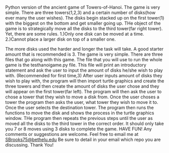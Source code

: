 Python version of the ancient game of Towers-of-Hanoi. 
The game is very simple. There are three towers(1,2,3) and a certain number of disks(how ever many the user wishes). The disks begin stacked up on the first tower(1) with the biggest on the bottom and get smaller going up.
THe object of the game is to strategically move all the disks to the third tower(far right tower). Yet, there are some rules. 
1.)Only one disk can be moved at a time. 
2.)Cannot place a larger disk on top of a smaller one.

The more disks used the harder and longer the task will take.
A good starter amount that is recommended is 3.
The game is very simple. There are three files that go along with this game. The file that you will use to run the whole game is the testhanoigame.py file.
This file will print an introductory statement and ask the user to input the amount of disks he/she wish to play with. (Recommended for first time,3) After user inputs amount of disks they wish to play with, the program will then import turtle graphics and create the three towers and then create the amount of disks the user chose and they will appear on the first tower(far left). The program will then ask the user to chose a tower that they wish to move a disk from. Once the user choses a tower the program then asks the user, what tower they wish to move it to. Once the user selects the destination tower. The program then runs the functions to move the disk and shows the process in the turtle graphics window. THe program then repeats the previous steps until the user as moved all the disks to the third tower in the correct order.
It should only take you 7 or 8 moves using 3 disks to complete the game. 
HAVE FUN!
Any comments or suggestions are welcome. Feel free to email me at SBrooks75@bethelu.edu
Be sure to detail in your email which repo you are discussing.
Thank You!
